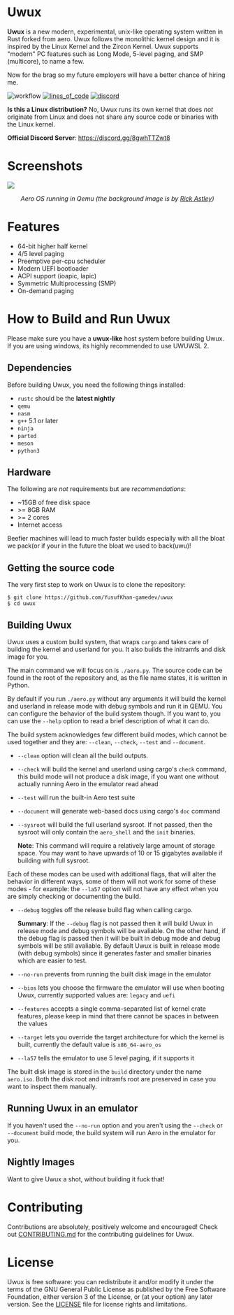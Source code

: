
# Uwux

**Uwux** is a new modern, experimental, unix-like operating system written in Rust forked from aero. 
Uwux follows the monolithic kernel design and it is inspired by the Linux Kernel and 
the Zircon Kernel. Uwux supports "modern" PC features such as Long Mode, 5-level paging, 
and SMP (multicore), to name a few.

Now for the brag so my future employers will have a better chance of hiring me.

![workflow](https://github.com/Andy-Python-Programmer/aero/actions/workflows/build.yml/badge.svg)
[![lines_of_code](https://tokei.rs/b1/github/YusufKhan-gamedev/uwux)](https://github.com/YusufKhan-gamedev/uwux)
[![discord](https://img.shields.io/discord/828564770063122432)](https://discord.gg/8gwhTTZwt8)

**Is this a Linux distribution?**
No, Uwux runs its own kernel that does *not* originate from Linux and does not share any source code or binaries with the Linux kernel.

**Official Discord Server**: <https://discord.gg/8gwhTTZwt8>

# Screenshots
<img src="misc/demo.png">
<p align="center"><i>Aero OS running in Qemu (the background image is by <a href="https://www.youtube.com/watch?v=dQw4w9WgXcQ">Rick Astley</a>)</i></p>

# Features
- 64-bit higher half kernel
- 4/5 level paging
- Preemptive per-cpu scheduler
- Modern UEFI bootloader
- ACPI support (ioapic, lapic)
- Symmetric Multiprocessing (SMP)
- On-demand paging

# How to Build and Run Uwux

Please make sure you have a **uwux-like** host system before building 
Uwux. If you are using windows, its highly recommended to use UWUWSL 2.

## Dependencies

Before building Uwux, you need the following things installed:
- `rustc` should be the **latest nightly**
- `qemu`
- `nasm`
- `g++` 5.1 or later
- `ninja`
- `parted`
- `meson`
- `python3`

## Hardware

The following are *not* requirements but are *recommendations*:
- ~15GB of free disk space
- \>= 8GB RAM
- \>= 2 cores
- Internet access

Beefier machines will lead to much faster builds especially with all the bloat we pack(or if your in the future the bloat we used to back(uwu)!

## Getting the source code

The very first step to work on Uwux is to clone the repository:
```shell
$ git clone https://github.com/YusufKhan-gamedev/uwux
$ cd uwux
```

## Building Uwux

Uwux uses a custom build system, that wraps `cargo` and takes care of building the kernel and
userland for you. It also builds the initramfs and disk image for you.

The main command we will focus on is `./aero.py`. The source code can be found in the
root of the repository and, as the file name states, it is written in Python.

By default if you run `./aero.py` without any arguments it will build the kernel and userland
in release mode with debug symbols and run it in QEMU. You can configure the behavior of the 
build system though. If you want to, you can use the `--help` option to read a brief description 
of what it can do.

The build system acknowledges few different build modes, which cannot be used together
and they are: `--clean`, `--check`, `--test` and `--document`.

- `--clean` option will clean all the build outputs.
- `--check` will build the kernel and userland using cargo's `check` command,
  this build mode will not produce a disk image, if you want one without actually
  running Aero in the emulator read ahead
- `--test` will run the built-in Aero test suite
- `--document` will generate web-based docs using cargo's `doc` command
- `--sysroot` will build the full userland sysroot. If not passed, then the sysroot will only contain 
the `aero_shell` and the `init` binaries. 

  **Note**: This command will require a relatively large amount of storage 
space. You may want to have upwards of 10 or 15 gigabytes available if building with full sysroot.

Each of these modes can be used with additional flags, that will alter the behavior in different
ways, some of them will not work for some of these modes - for example: the `--la57` option
will not have any effect when you are simply checking or documenting the build.

- `--debug` toggles off the release build flag when calling cargo.

  **Summary**: If the `--debug` flag is not passed then it will build Uwux in release mode
               and debug symbols will be avaliable. On the other hand, if the debug flag is passed
               then it will be built in debug mode and debug symbols will be still avaliable. By default
               Uwux is built in release mode (with debug symbols) since it generates faster and smaller
               binaries which are easier to test.
- `--no-run` prevents from running the built disk image in the emulator
- `--bios` lets you choose the firmware the emulator will use when booting Uwux,
  currently supported values are: `legacy` and `uefi`
- `--features` accepts a single comma-separated list of kernel crate features, please
  keep in mind that there cannot be spaces in between the values
- `--target` lets you override the target architecture for which the kernel is built,
  currently the default value is `x86_64-aero_os`
- `--la57` tells the emulator to use 5 level paging, if it supports it

The built disk image is stored in the `build` directory under the name `aero.iso`. Both the
disk root and initramfs root are preserved in case you want to inspect them manually.

## Running Uwux in an emulator

If you haven't used the `--no-run` option and you aren't using the `--check` or `--document` build
mode, the build system will run Aero in the emulator for you.

## Nightly Images

Want to give Uwux a shot, without building it fuck that!

# Contributing

Contributions are absolutely, positively welcome and encouraged! Check out [CONTRIBUTING.md](CONTRIBUTING.md) for the contributing guidelines for Uwux.

# License

Uwux is free software: you can redistribute it and/or modify
it under the terms of the GNU General Public License as published by
the Free Software Foundation, either version 3 of the License, or
(at your option) any later version. See the [LICENSE](LICENSE) file for license rights and limitations.
